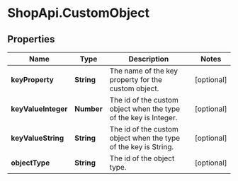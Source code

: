 # ShopApi.CustomObject

## Properties
Name | Type | Description | Notes
------------ | ------------- | ------------- | -------------
**keyProperty** | **String** | The name of the key property for the custom object. | [optional] 
**keyValueInteger** | **Number** | The id of the custom object when the type of the key is Integer. | [optional] 
**keyValueString** | **String** | The id of the custom object when the type of the key is String. | [optional] 
**objectType** | **String** | The id of the object type. | [optional] 
